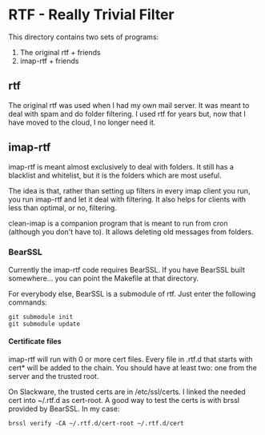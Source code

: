 # RTF - Really Trivial Filter

This directory contains two sets of programs:

1. The original rtf + friends
2. imap-rtf + friends

## rtf

The original rtf was used when I had my own mail server. It was meant
to deal with spam and do folder filtering. I used rtf for years but,
now that I have moved to the cloud, I no longer need it.

## imap-rtf

imap-rtf is meant almost exclusively to deal with folders. It still
has a blacklist and whitelist, but it is the folders which are most
useful.

The idea is that, rather than setting up filters in every imap client
you run, you run imap-rtf and let it deal with filtering. It also
helps for clients with less than optimal, or no, filtering.

clean-imap is a companion program that is meant to run from cron
(although you don't have to). It allows deleting old messages from
folders.

### BearSSL

Currently the imap-rtf code requires BearSSL. If you have BearSSL
built somewhere... you can point the Makefile at that directory.

For everybody else, BearSSL is a submodule of rtf. Just enter the
following commands:

    git submodule init
    git submodule update

#### Certificate files

imap-rtf will run with 0 or more cert files. Every file in .rtf.d that
starts with cert* will be added to the chain. You should have at least
two: one from the server and the trusted root.

On Slackware, the trusted certs are in /etc/ssl/certs. I linked the
needed cert into ~/.rtf.d as cert-root. A good way to test the certs
is with brssl provided by BearSSL. In my case:

    brssl verify -CA ~/.rtf.d/cert-root ~/.rtf.d/cert
